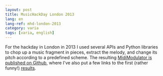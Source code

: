 ```yaml
---
layout: post
title: MusicHackDay London 2013
lang: en
lang-ref: mhd-london-2013
category: varia
tags: [varia, english]
---
```


For the hackday in London in 2013 I used several APIs and Python libraries to chop up a music fragment in pieces, extract the melody, and change its pitch according to a predefined scheme. The resulting [MidiModulator is published on Github](https://github.com/jganseman/MidiModulator), where I've also put a few links to the first (rather funny!) [results](https://soundcloud.com/jganseman/lady-gaga-paparazzi).

<!-- note: see https://musescore.org/nl/handbook/music-hack-day for more hackday results -->
